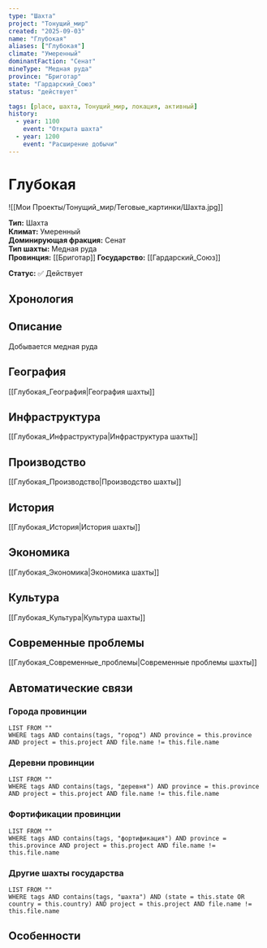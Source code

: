 ```yaml
---
type: "Шахта"
project: "Тонущий_мир"
created: "2025-09-03"
name: "Глубокая"
aliases: ["Глубокая"]
climate: "Умеренный"
dominantFaction: "Сенат"
mineType: "Медная руда"
province: "Бриготар"
state: "Гардарский_Союз"
status: "действует"

tags: [place, шахта, Тонущий_мир, локация, активный]
history:
  - year: 1100
    event: "Открыта шахта"
  - year: 1200
    event: "Расширение добычи"
---
```


# Глубокая

![[Мои Проекты/Тонущий_мир/Теговые_картинки/Шахта.jpg]]

**Тип:** Шахта  
**Климат:** Умеренный  
**Доминирующая фракция:** Сенат  
**Тип шахты:** Медная руда  
**Провинция:** [[Бриготар]]
**Государство:** [[Гардарский_Союз]]

**Статус:** ✅ Действует


## Хронология



## Описание
Добывается медная руда


## География
[[Глубокая_География|География шахты]]


## Инфраструктура
[[Глубокая_Инфраструктура|Инфраструктура шахты]]



## Производство
[[Глубокая_Производство|Производство шахты]]



## История
[[Глубокая_История|История шахты]]


## Экономика
[[Глубокая_Экономика|Экономика шахты]]


## Культура
[[Глубокая_Культура|Культура шахты]]


## Современные проблемы
[[Глубокая_Современные_проблемы|Современные проблемы шахты]]


## Автоматические связи

### Города провинции
```dataview
LIST FROM ""
WHERE tags AND contains(tags, "город") AND province = this.province AND project = this.project AND file.name != this.file.name
```

### Деревни провинции
```dataview
LIST FROM ""
WHERE tags AND contains(tags, "деревня") AND province = this.province AND project = this.project AND file.name != this.file.name
```

### Фортификации провинции
```dataview
LIST FROM ""
WHERE tags AND contains(tags, "фортификация") AND province = this.province AND project = this.project AND file.name != this.file.name
```

### Другие шахты государства
```dataview
LIST FROM ""
WHERE tags AND contains(tags, "шахта") AND (state = this.state OR country = this.country) AND project = this.project AND file.name != this.file.name
```


## Особенности


